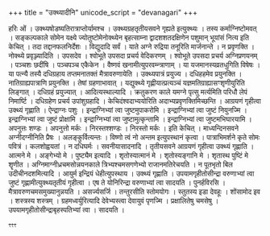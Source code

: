 +++
title = "उक्थ्यादीनि"
unicode_script = "devanagari"
+++

हरिः ओं । उक्थ्यषोडष्यतिरात्राप्तोर्यामश्च । उक्थ्यग्रहतृतीयसवने गृह्यते इत्युक्थ्यः । तस्य कर्माग्निष्टोमवत् । सङ्कल्पकाले सोमेन यक्ष्ये ज्योतुष्टोमेनोक्थ्येन बृहत्साम्ना द्वादशशतदक्षिणेन पशुमान् भूयांसं नित्य इति केचित् । तदा तद्दानफलनिर्देशः । विद्युदादि सर्वं । याते अग्ने रुद्रिया तनूरिति मार्जनान्ते । न प्रवृणक्ति । नोक्थ्ये प्रवृञ्ज्यादिति । उपसदेव । श्वोभूते उपसदा प्रचर्य वेदिकरणम् । श्वोभूते उपसदा प्रचर्य अग्निप्रणयनम् । पञ्चशः छदींषि । पञ्चपञ्च एकैकेन । वैष्णवं खनामीत्युपरवम्न्त्राणाम् । या यजमानस्यव्रतधुगिति विषेषः । या पत्न्यै तस्यै दधिग्रहाय तप्तमनातक्तं मैत्रावरुणायेति । उक्थ्यपात्रं प्रयुज्य । दधिहहमेव प्रयुनक्ति । नातिग्राह्यपात्राणि प्रयुनक्ति । तेषां ग्रहणाभावात् । यद्युक्थ्ये गृह्णीयात्प्रत्यञ्चं यज्ञमतिग्राह्यासꣳशृणीयुरिति लिङ्गात् । दधिग्रहं प्रयुज्यात् । आदित्यस्थाल्यादि । क्रतुकरण काले यमग्ने पृत्सु मर्त्यमिति परिधौ लेपं निमार्ष्टि । दधिग्रहेण प्रचर्य उपांशुग्रहादि । केचिदंश्वदाभ्ययोरिति अदाभ्यप्रवृणक्तिमिच्छन्ति । आग्रयणं गृहीत्वा उक्थ्यं गृह्णाति । ऐन्द्राग्नः पशुः । इन्द्राग्निभ्यां त्वा जुष्टमुपाकरोमि । इन्द्राग्निभ्यां त्वा जुष्टं नियुनज्मि । इन्द्राग्निभ्यां त्वा जुष्टं प्रोक्षामि । इन्द्राग्निभ्यां त्वा जुष्टामुत्कृन्तामि । इन्द्राग्निभ्यां त्वा जुष्टमभिघारयामि । अपनुत्तः शण्डः । अपनुत्तो मर्कः । निरस्तश्शण्डः । निरस्तो मर्कः । इति केचित् । माध्यन्दिनसवने अग्नीदग्नीनिति प्रैषः । अलङ्कुर्वित्यन्तः । विष्णो त्वं नो अन्तम इत्युपस्थानं कृत्वा । पात्राभिमर्शने कृते सोमः पवित्रं । कलशोह्वयतां । न दधिघर्मः । सवनीयासादनादि । तृतीयसवने आग्रयणं गृहीत्वा उक्थ्यं गृह्णाति । आत्मने मे । अङ्गेभ्यो मे । पुष्ट्यैम इत्यादि । शृतोस्यात्मानं मे । शृतोस्यङ्गानि मे । शृतास्थ पुष्टिं मे शॄणीत । अग्निमाग्नीध्रचमसोन्नयनकाले त्रिभ्यश्चमसगणेभ्यो राजानमतिरेचयति । न पूतभृतो बिल उदीचीनदशमित्यादि । आयुर्म इन्द्रियं धेहीत्युपस्थाय । उक्थ्यं गृह्णाति । उपयामगृहीतोसीन्द्रा वरुणाभ्यां त्वा जुष्टं गृह्णामीत्युक्थ्यतृतीयं गृहीत्वा । एष ते योनिरिन्द्रा वरुणाभ्यां त्वा सादयति । पुनर्हविरसि । मैत्रावरुणचमसमुख्यानुन्नयति । असर्ज्यसर्जि । तन्तुरसीति स्तोमयोगः । स्तुतस्य इडा देवहूः । शोंसामोद इव । शस्त्रस्य शस्त्रम् । ग्रहमध्वर्युरित्यादि देवेभ्यस्त्वा देवायुवं पृणज्मि । प्रक्षालितेषु चमसेषु । उपयामगृहीतोसीन्द्राबृहस्पतिभ्यां त्वा । सादयति ।

ꣳꣳꣳ